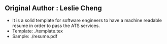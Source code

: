 ## Original Author : Leslie Cheng


- It is a solid template for software engineers to have a machine readable resume in order to pass the ATS services.
- Template: ./template.tex
- Sample: ./resume.pdf
